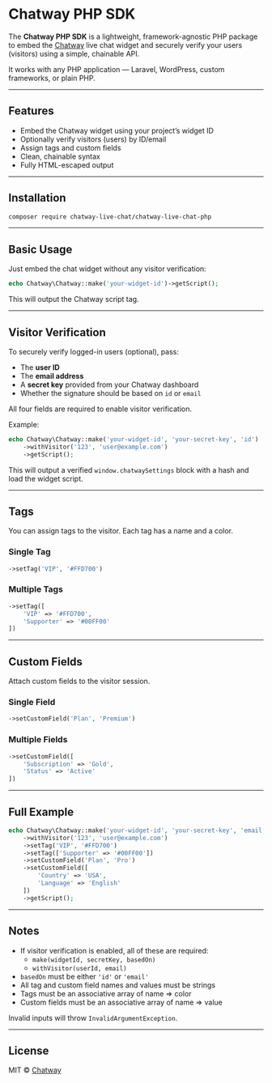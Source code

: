 # Chatway PHP SDK

The **Chatway PHP SDK** is a lightweight, framework-agnostic PHP package to embed the [Chatway](https://chatway.app) live chat widget and securely verify your users (visitors) using a simple, chainable API.

It works with any PHP application — Laravel, WordPress, custom frameworks, or plain PHP.

---

## Features

- Embed the Chatway widget using your project’s widget ID
- Optionally verify visitors (users) by ID/email
- Assign tags and custom fields
- Clean, chainable syntax
- Fully HTML-escaped output

---

## Installation

```bash
composer require chatway-live-chat/chatway-live-chat-php
```

---

## Basic Usage

Just embed the chat widget without any visitor verification:

```php
echo Chatway\Chatway::make('your-widget-id')->getScript();
```

This will output the Chatway script tag.

---

## Visitor Verification

To securely verify logged-in users (optional), pass:

- The **user ID**
- The **email address**
- A **secret key** provided from your Chatway dashboard
- Whether the signature should be based on `id` or `email`

All four fields are required to enable visitor verification.

Example:

```php
echo Chatway\Chatway::make('your-widget-id', 'your-secret-key', 'id')
    ->withVisitor('123', 'user@example.com')
    ->getScript();
```

This will output a verified `window.chatwaySettings` block with a hash and load the widget script.

---

## Tags

You can assign tags to the visitor. Each tag has a name and a color.

### Single Tag

```php
->setTag('VIP', '#FFD700')
```

### Multiple Tags

```php
->setTag([
    'VIP' => '#FFD700',
    'Supporter' => '#00FF00'
])
```

---

## Custom Fields

Attach custom fields to the visitor session.

### Single Field

```php
->setCustomField('Plan', 'Premium')
```

### Multiple Fields

```php
->setCustomField([
    'Subscription' => 'Gold',
    'Status' => 'Active'
])
```

---

## Full Example

```php
echo Chatway\Chatway::make('your-widget-id', 'your-secret-key', 'email')
    ->withVisitor('123', 'user@example.com')
    ->setTag('VIP', '#FFD700')
    ->setTag(['Supporter' => '#00FF00'])
    ->setCustomField('Plan', 'Pro')
    ->setCustomField([
        'Country' => 'USA',
        'Language' => 'English'
    ])
    ->getScript();
```

---

## Notes

- If visitor verification is enabled, all of these are required:
  - `make(widgetId, secretKey, basedOn)`
  - `withVisitor(userId, email)`
- `basedOn` must be either `'id'` or `'email'`
- All tag and custom field names and values must be strings
- Tags must be an associative array of name => color
- Custom fields must be an associative array of name => value

Invalid inputs will throw `InvalidArgumentException`.

---

## License

MIT © [Chatway](https://chatway.app)
